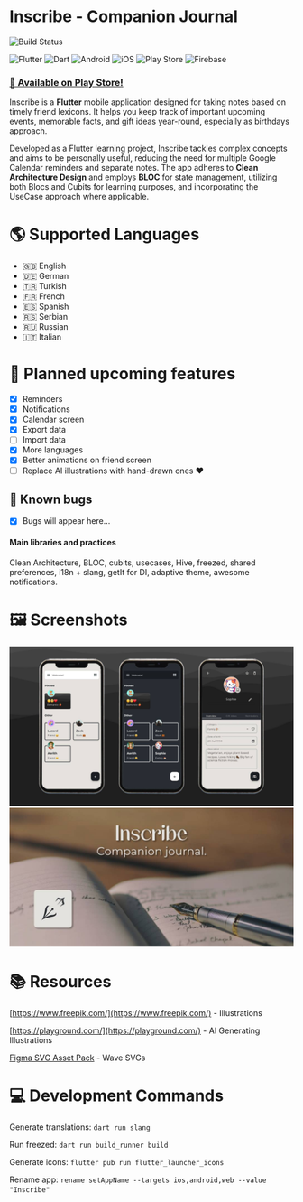 # Inscribe - Companion Journal
![Build Status](https://app.bitrise.io/app/053180ea-3d4f-4655-b64c-b9fb9ab1d797/status.svg?token=lJlpdiRH-CJE_4oD8q0Fjw)

![Flutter](https://img.shields.io/badge/Flutter-%2302569B.svg?style=for-the-badge&logo=Flutter&logoColor=white)
![Dart](https://img.shields.io/badge/dart-%230175C2.svg?style=for-the-badge&logo=dart&logoColor=white)
![Android](https://img.shields.io/badge/Android-3DDC84?style=for-the-badge&logo=android&logoColor=white)
![iOS](https://img.shields.io/badge/iOS-000000?style=for-the-badge&logo=ios&logoColor=white)
![Play Store](https://img.shields.io/badge/Google_Play-414141?style=for-the-badge&logo=google-play&logoColor=white)
![Firebase](https://img.shields.io/badge/firebase-de4c12?style=for-the-badge&logo=firebase&logoColor=ffcd34)

### [🥳 Available on Play Store!](https://play.google.com/store/apps/details?id=com.tarapogancev.inscribe)

Inscribe is a **Flutter** mobile application designed for taking notes based on timely friend lexicons. It helps you keep track of important upcoming events, memorable facts, and gift ideas year-round, especially as birthdays approach.

Developed as a Flutter learning project, Inscribe tackles complex concepts and aims to be personally useful, reducing the need for multiple Google Calendar reminders and separate notes. The app adheres to **Clean Architecture Design** and employs **BLOC** for state management, utilizing both Blocs and Cubits for learning purposes, and incorporating the UseCase approach where applicable.

# 🌎 Supported Languages
- 🇬🇧 English
- 🇩🇪 German
- 🇹🇷 Turkish
- 🇫🇷 French
- 🇪🇸 Spanish
- 🇷🇸 Serbian
- 🇷🇺 Russian
- 🇮🇹 Italian

# 🧠 Planned upcoming features
- [x] Reminders
- [x] Notifications
- [x] Calendar screen
- [x] Export data
- [ ] Import data
- [x] More languages
- [x] Better animations on friend screen
- [ ] Replace AI illustrations with hand-drawn ones ❤️

## 🐞 Known bugs
- [x] Bugs will appear here...

#### Main libraries and practices
Clean Architecture, BLOC, cubits, usecases, Hive, freezed, shared preferences, i18n + slang, getIt for DI, adaptive theme, awesome notifications.

# 🖼 Screenshots

![Inscribe](assets/git_feature_image.jpg)
![Inscribe](assets/feature_graphic.jpg)

# 📚 Resources
[https://www.freepik.com/](https://www.freepik.com/) - Illustrations

[https://playground.com/](https://playground.com/) - AI Generating Illustrations

[Figma SVG Asset Pack](https://www.figma.com/file/qJfFm08K6qeLqT8enQNVer/Vector-Library---SVG-Assets-Pack-(Community)?type=design&mode=design&t=eGPguRAznDmO61Ju-0) - Wave SVGs

# 💻 Development Commands

Generate translations: `dart run slang`

Run freezed: `dart run build_runner build`

Generate icons: `flutter pub run flutter_launcher_icons`

Rename app: `rename setAppName --targets ios,android,web --value "Inscribe"`